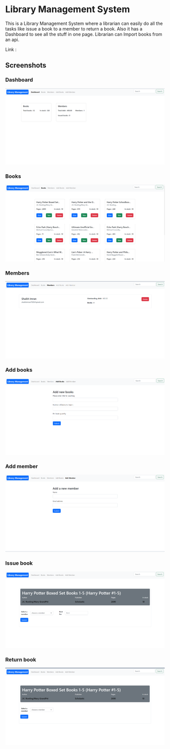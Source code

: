
# Library Management System
This is a Library Management System where a librarian can easily do all the tasks like issue a book to a member to return a book. Also it has a Dashboard to see all the stuff in one page. Librarian can Import books from an api.


Link : 




## Screenshots

### Dashboard

![dashboard](https://github.com/myselfims/Library-Management-System-Django/blob/master/Screenshots/dashboard.png?raw=true)

### Books

![books](https://github.com/myselfims/Library-Management-System-Django/blob/master/Screenshots/books.png?raw=true)


### Members

![members](https://github.com/myselfims/Library-Management-System-Django/blob/master/Screenshots/members.png?raw=true)


### Add books

![addbooks](https://github.com/myselfims/Library-Management-System-Django/blob/master/Screenshots/addbooks.png?raw=true)

### Add member

![addmember](https://github.com/myselfims/Library-Management-System-Django/blob/master/Screenshots/addmember.png?raw=true)

### Issue book

![issuebook](https://github.com/myselfims/Library-Management-System-Django/blob/master/Screenshots/issuebook.png?raw=true)

### Return book

![returnbook](https://github.com/myselfims/Library-Management-System-Django/blob/master/Screenshots/returnbook.png?raw=true)

